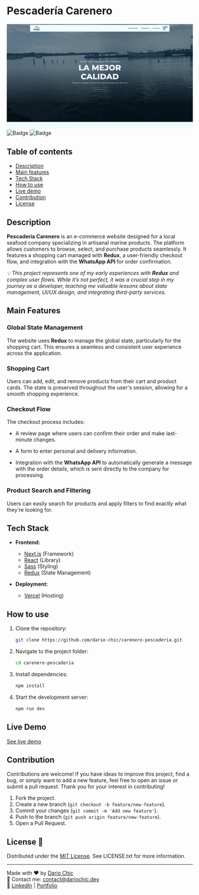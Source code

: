

# Pescadería Carenero


![Portada](https://raw.githubusercontent.com/dario-chic/carenero-pescaderia/refs/heads/main/banner.webp)
![Badge](https://img.shields.io/badge/Status-Finished-brightgreen)
![Badge](https://img.shields.io/badge/License-MIT-blue)
## Table of contents

- [Description](#description)
- [Main features](#main-features)
- [Tech Stack](#tech-stack)
- [How to use](#how-to-use)
- [Live demo](#live-demo)
- [Contribution](#contribution)
- [License](#license)

  
## Description
**Pescadería Carenero**  is an e-commerce website designed for a local seafood company specializing in artisanal marine products. The platform allows customers to browse, select, and purchase products seamlessly. It features a shopping cart managed with  **Redux**, a user-friendly checkout flow, and integration with the  **WhatsApp API**  for order confirmation.

_💡 This project represents one of my early experiences with  **Redux**  and complex user flows. While it’s not perfect, it was a crucial step in my journey as a developer, teaching me valuable lessons about state management, UI/UX design, and integrating third-party services._

## Main Features


### Global State Management

The website uses  **Redux**  to manage the global state, particularly for the shopping cart. This ensures a seamless and consistent user experience across the application.

### Shopping Cart

Users can add, edit, and remove products from their cart and product cards. The state is preserved throughout the user's session, allowing for a smooth shopping experience.

### Checkout Flow

The checkout process includes:

-   A review page where users can confirm their order and make last-minute changes.
    
-   A form to enter personal and delivery information.
    
-   Integration with the  **WhatsApp API**  to automatically generate a message with the order details, which is sent directly to the company for processing.
    

### Product Search and Filtering

Users can easily search for products and apply filters to find exactly what they're looking for.

## Tech Stack

-   **Frontend:**
    -   [Next.js](https://nextjs.org/)  (Framework)
    -   [React](https://reactjs.org/)  (Library)
    -   [Sass](https://sass-lang.com/)  (Styling)
    -   [Redux](https://redux.js.org/)  (State Management)
        
-   **Deployment:**
    -   [Vercel](https://vercel.com/)  (Hosting)

## How to use
1. Clone the repository:
   ```bash
   git clone https://github.com/dario-chic/carenero-pescaderia.git
   ```
2. Navigate to the project folder:
   ```bash
   cd carenero-pescaderia
   ```
3. Install dependencies:
   ```bash
   npm install
   ```
4. Start the development server:
	 ```bash
   npm run dev
   ```

## Live Demo

[See live demo](https://carenero-pescaderia.vercel.app/)

## Contribution


Contributions are welcome! If you have ideas to improve this project, find a bug, or simply want to add a new feature, feel free to open an issue or submit a pull request. Thank you for your interest in contributing!

1. Fork the project.
2. Create a new branch (`git checkout -b feature/new-feature`).
3. Commit your changes (`git commit -m 'Add new feature'`).
4. Push to the branch (`git push origin feature/new-feature`).
5. Open a Pull Request.

## License 📜
Distributed under the [MIT License](https://opensource.org/licenses/MIT). See LICENSE.txt for more information.

---

Made with ❤️ by [Dario Chic](https://github.com/dario-chic)  
📧 Contact me: [contact@dariochic.dev](mailto:contact@dariochic.dev)  
🔗 [LinkedIn](https://www.linkedin.com/in/dariochic/) | [Portfolio](https://dariochic.dev)
